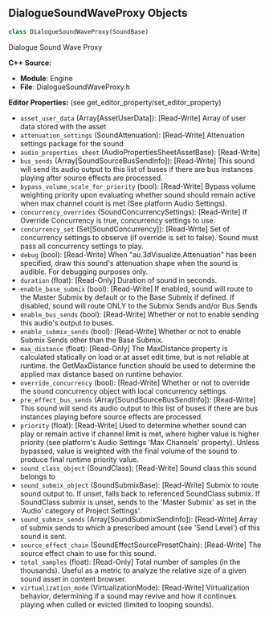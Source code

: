## DialogueSoundWaveProxy Objects

```python
class DialogueSoundWaveProxy(SoundBase)
```

Dialogue Sound Wave Proxy

**C++ Source:**

- **Module**: Engine
- **File**: DialogueSoundWaveProxy.h

**Editor Properties:** (see get_editor_property/set_editor_property)

- ``asset_user_data`` (Array[AssetUserData]):  [Read-Write] Array of user data stored with the asset
- ``attenuation_settings`` (SoundAttenuation):  [Read-Write] Attenuation settings package for the sound
- ``audio_properties_sheet`` (AudioPropertiesSheetAssetBase):  [Read-Write]
- ``bus_sends`` (Array[SoundSourceBusSendInfo]):  [Read-Write] This sound will send its audio output to this list of buses if there are bus instances playing after source effects are processed.
- ``bypass_volume_scale_for_priority`` (bool):  [Read-Write] Bypass volume weighting priority upon evaluating whether sound should remain active when max channel count is met (See platform Audio Settings).
- ``concurrency_overrides`` (SoundConcurrencySettings):  [Read-Write] If Override Concurrency is true, concurrency settings to use.
- ``concurrency_set`` (Set[SoundConcurrency]):  [Read-Write] Set of concurrency settings to observe (if override is set to false).  Sound must pass all concurrency settings to play.
- ``debug`` (bool):  [Read-Write] When "au.3dVisualize.Attenuation" has been specified, draw this sound's attenuation shape when the sound is audible. For debugging purposes only.
- ``duration`` (float):  [Read-Only] Duration of sound in seconds.
- ``enable_base_submix`` (bool):  [Read-Write] If enabled, sound will route to the Master Submix by default or to the Base Submix if defined. If disabled, sound will route ONLY to the Submix Sends and/or Bus Sends
- ``enable_bus_sends`` (bool):  [Read-Write] Whether or not to enable sending this audio's output to buses.
- ``enable_submix_sends`` (bool):  [Read-Write] Whether or not to enable Submix Sends other than the Base Submix.
- ``max_distance`` (float):  [Read-Only] The MaxDistance property is calculated statically on load or at asset edit time, but is not reliable at runtime.
  the GetMaxDistance function should be used to determine the applied max distance based on runtime behavior.
- ``override_concurrency`` (bool):  [Read-Write] Whether or not to override the sound concurrency object with local concurrency settings.
- ``pre_effect_bus_sends`` (Array[SoundSourceBusSendInfo]):  [Read-Write] This sound will send its audio output to this list of buses if there are bus instances playing before source effects are processed.
- ``priority`` (float):  [Read-Write] Used to determine whether sound can play or remain active if channel limit is met, where higher value is higher priority
  (see platform's Audio Settings 'Max Channels' property). Unless bypassed, value is weighted with the final volume of the
  sound to produce final runtime priority value.
- ``sound_class_object`` (SoundClass):  [Read-Write] Sound class this sound belongs to
- ``sound_submix_object`` (SoundSubmixBase):  [Read-Write] Submix to route sound output to. If unset, falls back to referenced SoundClass submix.
  If SoundClass submix is unset, sends to the 'Master Submix' as set in the 'Audio' category of Project Settings'.
- ``sound_submix_sends`` (Array[SoundSubmixSendInfo]):  [Read-Write] Array of submix sends to which a prescribed amount (see 'Send Level') of this sound is sent.
- ``source_effect_chain`` (SoundEffectSourcePresetChain):  [Read-Write] The source effect chain to use for this sound.
- ``total_samples`` (float):  [Read-Only] Total number of samples (in the thousands). Useful as a metric to analyze the relative size of a given sound asset in content browser.
- ``virtualization_mode`` (VirtualizationMode):  [Read-Write] Virtualization behavior, determining if a sound may revive and how it continues playing when culled or evicted (limited to looping sounds).

<a id="unreal.Light"></a>